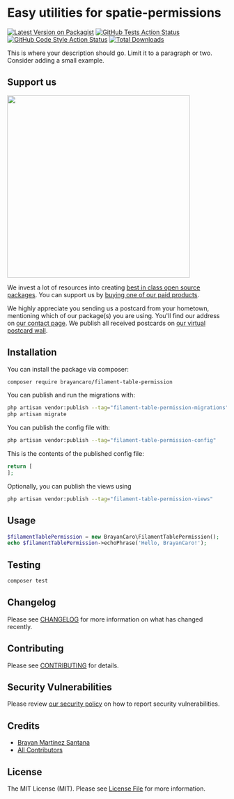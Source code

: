 # Easy utilities for spatie-permissions

[![Latest Version on Packagist](https://img.shields.io/packagist/v/brayancaro/filament-table-permission.svg?style=flat-square)](https://packagist.org/packages/brayancaro/filament-table-permission)
[![GitHub Tests Action Status](https://img.shields.io/github/actions/workflow/status/brayancaro/filament-table-permission/run-tests.yml?branch=main&label=tests&style=flat-square)](https://github.com/brayancaro/filament-table-permission/actions?query=workflow%3Arun-tests+branch%3Amain)
[![GitHub Code Style Action Status](https://img.shields.io/github/actions/workflow/status/brayancaro/filament-table-permission/fix-php-code-style-issues.yml?branch=main&label=code%20style&style=flat-square)](https://github.com/brayancaro/filament-table-permission/actions?query=workflow%3A"Fix+PHP+code+style+issues"+branch%3Amain)
[![Total Downloads](https://img.shields.io/packagist/dt/brayancaro/filament-table-permission.svg?style=flat-square)](https://packagist.org/packages/brayancaro/filament-table-permission)

This is where your description should go. Limit it to a paragraph or two. Consider adding a small example.

## Support us

[<img src="https://github-ads.s3.eu-central-1.amazonaws.com/filament-table-permission.jpg?t=1" width="419px" />](https://spatie.be/github-ad-click/filament-table-permission)

We invest a lot of resources into creating [best in class open source packages](https://spatie.be/open-source). You can support us by [buying one of our paid products](https://spatie.be/open-source/support-us).

We highly appreciate you sending us a postcard from your hometown, mentioning which of our package(s) you are using. You'll find our address on [our contact page](https://spatie.be/about-us). We publish all received postcards on [our virtual postcard wall](https://spatie.be/open-source/postcards).

## Installation

You can install the package via composer:

```bash
composer require brayancaro/filament-table-permission
```

You can publish and run the migrations with:

```bash
php artisan vendor:publish --tag="filament-table-permission-migrations"
php artisan migrate
```

You can publish the config file with:

```bash
php artisan vendor:publish --tag="filament-table-permission-config"
```

This is the contents of the published config file:

```php
return [
];
```

Optionally, you can publish the views using

```bash
php artisan vendor:publish --tag="filament-table-permission-views"
```

## Usage

```php
$filamentTablePermission = new BrayanCaro\FilamentTablePermission();
echo $filamentTablePermission->echoPhrase('Hello, BrayanCaro!');
```

## Testing

```bash
composer test
```

## Changelog

Please see [CHANGELOG](CHANGELOG.md) for more information on what has changed recently.

## Contributing

Please see [CONTRIBUTING](CONTRIBUTING.md) for details.

## Security Vulnerabilities

Please review [our security policy](../../security/policy) on how to report security vulnerabilities.

## Credits

- [Brayan Martínez Santana](https://github.com/BrayanCaro)
- [All Contributors](../../contributors)

## License

The MIT License (MIT). Please see [License File](LICENSE.md) for more information.
